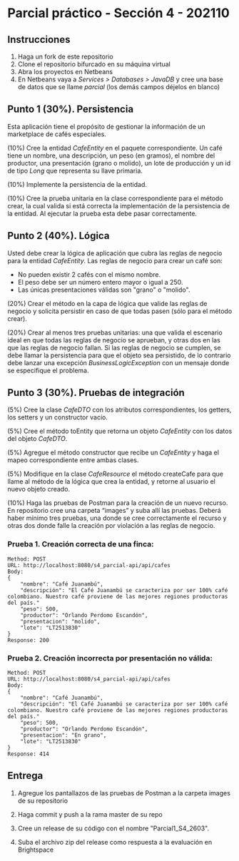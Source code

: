 # Parcial práctico - Sección 4 - 202110

## Instrucciones

1. Haga un fork de este repositorio
2. Clone el repositorio bifurcado en su máquina virtual
3. Abra los proyectos en Netbeans
4. En Netbeans vaya a _Services > Databases > JavaDB_ y cree una base de datos que se llame _parcial_ (los demás campos déjelos en blanco)

## Punto 1 (30%). Persistencia

Esta aplicación tiene el propósito de gestionar la información de un marketplace de cafés especiales.

(10%) Cree la entidad _CafeEntity_ en el paquete correspondiente. Un café tiene un nombre, una descripción, un peso (en gramos), el nombre del productor, una presentación (grano o molido), un lote de producción y un id de tipo _Long_ que representa su llave primaria.
 
(10%) Implemente la persistencia de la entidad.
 
(10%) Cree la prueba unitaria en la clase correspondiente para el método crear, la cual valida si está correcta la implementación de la persistencia de la entidad. Al ejecutar la prueba esta debe pasar correctamente.

## Punto 2 (40%). Lógica

Usted debe crear la lógica de aplicación que cubra las reglas de negocio para la entidad _CafeEntity_. Las reglas de negocio para crear un café son:

* No pueden existir 2 cafés con el mismo nombre.
* El peso debe ser un número entero mayor o igual a 250.
* Las únicas presentaciones válidas son "grano" o "molido".

(20%) Crear el método en la capa de lógica que valide las reglas de negocio y solicita persistir en caso de que todas pasen (sólo para el método crear).

(20%) Crear al menos tres pruebas unitarias: una que valida el escenario ideal en que todas las reglas de negocio se aprueban, y otras dos en las que las reglas de negocio fallan. Si las reglas de negocio se cumplen, se debe llamar la persistencia para que el objeto sea persistido, de lo contrario debe lanzar una excepción _BusinessLogicException_ con un mensaje donde se especifique el problema.

## Punto 3 (30%). Pruebas de integración

(5%) Cree la clase _CafeDTO_ con los atributos correspondientes, los getters, los setters y un constructor vacío.
 
(5%) Cree el método toEntity que retorna un objeto _CafeEntity_ con los datos del objeto _CafeDTO_.
 
(5%) Agregue el método constructor que recibe un _CafeEntity_ y haga el mapeo correspondiente entre ambas clases.
 
(5%) Modifique en la clase _CafeResource_ el método createCafe para que llame al método de la lógica que crea la entidad, y retorne al usuario el nuevo objeto creado.

(10%) Haga las pruebas de Postman para la creación de un nuevo recurso. En repositorio cree una carpeta “images” y suba allí las pruebas. Deberá haber mínimo tres pruebas, una donde se cree correctamente el recurso y otras dos donde falle la creación por violación a las reglas de negocio. 

### Prueba 1. Creación correcta de una finca:

```
Method: POST
URL: http://localhost:8080/s4_parcial-api/api/cafes
Body:
{
    "nombre": "Café Juanambú",
    "descripción": "El Café Juanambú se caracteriza por ser 100% café colombiano. Nuestro café proviene de las mejores regiones productoras del país."
    "peso": 500,
    "productor": "Orlando Perdomo Escandón",
    "presentacion": "molido",
    "lote": "LT2513830"
}
Response: 200
```

### Prueba 2. Creación incorrecta por presentación no válida:

```
Method: POST
URL: http://localhost:8080/s4_parcial-api/api/cafes
Body:
{
    "nombre": "Café Juanambú",
    "descripción": "El Café Juanambú se caracteriza por ser 100% café colombiano. Nuestro café proviene de las mejores regiones productoras del país."
    "peso": 500,
    "productor": "Orlando Perdomo Escandón",
    "presentacion": "En grano",
    "lote": "LT2513830"
}
Response: 414
```

## Entrega

1. Agregue los pantallazos de las pruebas de Postman a la carpeta images de su repositorio

2. Haga commit y push a la rama master de su repo

3. Cree un release de su código con el nombre "Parcial1_S4_2603". 

4. Suba el archivo zip del release como respuesta a la evaluación en Brightspace
